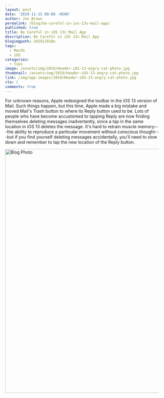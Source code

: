 ```yaml
---
layout: post
date: '2019-11-15 00:00 -0500'
author: Jon Brown
permalink: /blog/be-careful-in-ios-13s-mail-app/
published: true
title: Be Careful in iOS 13s Mail App
description: Be Careful in iOS 13s Mail App
blogimgpath: 20191101Be
tags:
  - MacOS
  - iOS
categories:
  - tips
image: /assets/img/2019/Header-iOS-13-angry-cat-photo.jpg
thumbnail: /assets/img/2019/Header-iOS-13-angry-cat-photo.jpg
link: /img/app-images/2019/Header-iOS-13-angry-cat-photo.jpg
cta: 1
comments: true
---
```

For unknown reasons, Apple redesigned the toolbar in the iOS 13 version
of Mail. Such things happen, but this time, Apple made a big mistake and
moved Mail's Trash button to where its Reply button used to be. Lots of
people who have become accustomed to tapping Reply are now finding
themselves deleting messages inadvertently, since a tap in the same
location in iOS 13 deletes the message. It's hard to retrain muscle
memory---the ability to reproduce a particular movement without
conscious thought---but if you find yourself deleting messages
accidentally, you'll need to slow down and remember to tap the new
location of the Reply button.

<img alt="Blog Photo" src="{{ site.site_cdn }}/assets/img/blog/2019/20191101Be/iOS-13-Mail-Trash-Reply-buttons.png" class="img-fluid rounded m-2" width="800" />